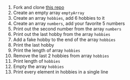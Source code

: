 




1. Fork and clone [this repo](https://github.com/JoinCODED/TASK-arrays-basics/)
2. Create an empty array `emptyArray`
3. Create an array `hobbies`, add 6 hobbies to it
4. Create an array `numbers`, add your favorite 5 numbers
5. Print out the second number from the array `numbers`
6. Print out the last hobby from the array `hobbies`
7. Add a fake hobby to the end of the array `hobbies` 
8. Print the last hobby 
9. Print the length of array `hobbies`
10. Remove the last 2 hobbies from array `hobbies`
11. Print length of `hobbies`
12. Empty the array `hobbies`
13. Print every element in hobbies in a single line

